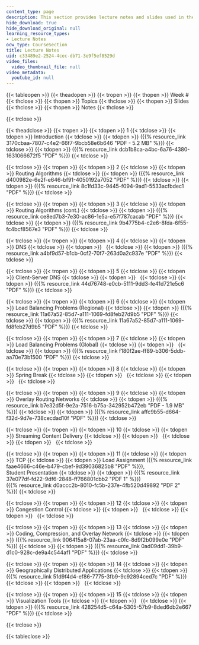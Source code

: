 ```yaml
---
content_type: page
description: This section provides lecture notes and slides used in the course.
hide_download: true
hide_download_original: null
learning_resource_types:
- Lecture Notes
ocw_type: CourseSection
title: Lecture Notes
uid: c33489e2-2524-4cec-db71-3e9f5ef8529d
video_files:
  video_thumbnail_file: null
video_metadata:
  youtube_id: null
---
```


{{< tableopen >}}
{{< theadopen >}}
{{< tropen >}}
{{< thopen >}}
Week #
{{< thclose >}}
{{< thopen >}}
Topics
{{< thclose >}}
{{< thopen >}}
Slides
{{< thclose >}}
{{< thopen >}}
Notes
{{< thclose >}}

{{< trclose >}}

{{< theadclose >}}
{{< tropen >}}
{{< tdopen >}}
1
{{< tdclose >}}
{{< tdopen >}}
Introduction
{{< tdclose >}}
{{< tdopen >}}
({{% resource_link 3170cbaa-7807-c4e2-66f7-9bcb58e6b646 "PDF - 5.2 MB" %}})
{{< tdclose >}}
{{< tdopen >}}
({{% resource_link dcb1b8ca-a4bc-6a76-4380-1631066672f5 "PDF" %}})
{{< tdclose >}}

{{< trclose >}}
{{< tropen >}}
{{< tdopen >}}
2
{{< tdclose >}}
{{< tdopen >}}
Routing Algorithms
{{< tdclose >}}
{{< tdopen >}}
({{% resource_link d400982e-6e2f-e646-bf91-4050192a7052 "PDF" %}})
{{< tdclose >}}
{{< tdopen >}}
({{% resource_link 8c1fd33c-9445-f094-9ad1-5533acfbdec1 "PDF" %}})
{{< tdclose >}}

{{< trclose >}}
{{< tropen >}}
{{< tdopen >}}
3
{{< tdclose >}}
{{< tdopen >}}
Routing Algorithms (cont.)
{{< tdclose >}}
{{< tdopen >}}
({{% resource_link ce8ed7b3-7e30-ac86-1e5a-e57f787cacab "PDF" %}})
{{< tdclose >}}
{{< tdopen >}}
({{% resource_link 9b4775b4-c2e6-8fda-6f55-fc4bcf8567e3 "PDF" %}})
{{< tdclose >}}

{{< trclose >}}
{{< tropen >}}
{{< tdopen >}}
4
{{< tdclose >}}
{{< tdopen >}}
DNS
{{< tdclose >}}
{{< tdopen >}}
 
{{< tdclose >}}
{{< tdopen >}}
({{% resource_link a4bf9d57-b1cb-0cf2-70f7-263d0a2c937e "PDF" %}})
{{< tdclose >}}

{{< trclose >}}
{{< tropen >}}
{{< tdopen >}}
5
{{< tdclose >}}
{{< tdopen >}}
Client-Server DNS
{{< tdclose >}}
{{< tdopen >}}
 
{{< tdclose >}}
{{< tdopen >}}
({{% resource_link 44d76748-e0cb-5111-9dd3-fe41d721e5c6 "PDF" %}})
{{< tdclose >}}

{{< trclose >}}
{{< tropen >}}
{{< tdopen >}}
6
{{< tdclose >}}
{{< tdopen >}}
Load Balancing Problems (Regional)
{{< tdclose >}}
{{< tdopen >}}
({{% resource_link 11a67a52-85d7-a111-1069-fd8feb27d9b5 "PDF" %}})
{{< tdclose >}}
{{< tdopen >}}
({{% resource_link 11a67a52-85d7-a111-1069-fd8feb27d9b5 "PDF" %}})
{{< tdclose >}}

{{< trclose >}}
{{< tropen >}}
{{< tdopen >}}
7
{{< tdclose >}}
{{< tdopen >}}
Load Balancing Problems (Global)
{{< tdclose >}}
{{< tdopen >}}
 
{{< tdclose >}}
{{< tdopen >}}
({{% resource_link f180f2ae-ff89-b306-5ddb-aa70e73b1500 "PDF" %}})
{{< tdclose >}}

{{< trclose >}}
{{< tropen >}}
{{< tdopen >}}
8
{{< tdclose >}}
{{< tdopen >}}
Spring Break
{{< tdclose >}}
{{< tdopen >}}
 
{{< tdclose >}}
{{< tdopen >}}
 
{{< tdclose >}}

{{< trclose >}}
{{< tropen >}}
{{< tdopen >}}
9
{{< tdclose >}}
{{< tdopen >}}
Overlay Routing Networks
{{< tdclose >}}
{{< tdopen >}}
({{% resource_link b7e32d5f-9e2a-7516-b75a-342952b472eb "PDF - 1.9 MB" %}})
{{< tdclose >}}
{{< tdopen >}}
({{% resource_link affc9b55-d664-f32d-9d7e-738cecdad10f "PDF" %}})
{{< tdclose >}}

{{< trclose >}}
{{< tropen >}}
{{< tdopen >}}
10
{{< tdclose >}}
{{< tdopen >}}
Streaming Content Delivery
{{< tdclose >}}
{{< tdopen >}}
 
{{< tdclose >}}
{{< tdopen >}}
 
{{< tdclose >}}

{{< trclose >}}
{{< tropen >}}
{{< tdopen >}}
11
{{< tdclose >}}
{{< tdopen >}}
TCP
{{< tdclose >}}
{{< tdopen >}}
Load Assignment ({{% resource_link faae4666-c46e-b479-cbef-9d39036825b8 "PDF" %}}),  
Student Presentation
{{< tdclose >}}
{{< tdopen >}}
({{% resource_link 37e077df-fd22-9df6-2848-ff766801cbb2 "PDF 1" %}})  
({{% resource_link d0accc2b-8010-fc5b-237e-4fb520d49892 "PDF 2" %}})
{{< tdclose >}}

{{< trclose >}}
{{< tropen >}}
{{< tdopen >}}
12
{{< tdclose >}}
{{< tdopen >}}
Congestion Control
{{< tdclose >}}
{{< tdopen >}}
 
{{< tdclose >}}
{{< tdopen >}}
 
{{< tdclose >}}

{{< trclose >}}
{{< tropen >}}
{{< tdopen >}}
13
{{< tdclose >}}
{{< tdopen >}}
Coding, Compression, and Overlay Network
{{< tdclose >}}
{{< tdopen >}}
({{% resource_link 906415a8-07ab-23aa-c0fc-8d9f2b099e0e "PDF" %}})
{{< tdclose >}}
{{< tdopen >}}
({{% resource_link 0ad09dd1-39b9-d1c0-928c-de9a4c544af1 "PDF" %}})
{{< tdclose >}}

{{< trclose >}}
{{< tropen >}}
{{< tdopen >}}
14
{{< tdclose >}}
{{< tdopen >}}
Geographically Distributed Applications
{{< tdclose >}}
{{< tdopen >}}
({{% resource_link 51d9f4d4-ef86-7775-3fb9-9c92894ced7c "PDF" %}})
{{< tdclose >}}
{{< tdopen >}}
 
{{< tdclose >}}

{{< trclose >}}
{{< tropen >}}
{{< tdopen >}}
15
{{< tdclose >}}
{{< tdopen >}}
Visualization Tools
{{< tdclose >}}
{{< tdopen >}}
 
{{< tdclose >}}
{{< tdopen >}}
({{% resource_link 428254d5-c64a-5305-57b9-8ded6db2e667 "PDF" %}})
{{< tdclose >}}

{{< trclose >}}

{{< tableclose >}}